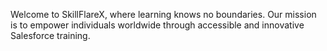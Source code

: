 Welcome to SkillFlareX, where learning knows no boundaries. Our mission is to empower individuals worldwide through accessible and innovative Salesforce training.</p>
